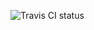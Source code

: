 ![Travis CI status](https://travis-ci.org/chulman/netflix-microservice.svg?branch=feature%2Fnotification-isolation)